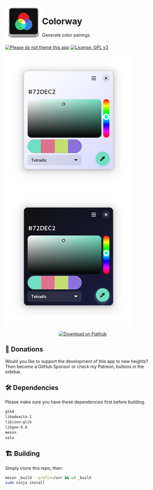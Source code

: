 <img align="left" style="vertical-align: middle" width="120" height="120" src="data/icon.png">

# Colorway

Generate color pairings

###

[![Please do not theme this app](https://stopthemingmy.app/badge.svg)](https://stopthemingmy.app)
[![License: GPL v3](https://img.shields.io/badge/License-GPL%20v3-blue.svg)](http://www.gnu.org/licenses/gpl-3.0)

![Light screenshot](data/shot.png#gh-light-mode-only)
![Dark screenshot](data/shot-dark.png#gh-dark-mode-only)

<p align="center"><a href='https://flathub.org/apps/details/io.github.lainsce.Colorway'><img width='240' alt='Download on Flathub' src='https://flathub.org/assets/badges/flathub-badge-en.png'/></a></p>

## 💝 Donations 

Would you like to support the development of this app to new heights?  
Then become a GitHub Sponsor or check my Patreon, buttons in the sidebar.

## 🛠️ Dependencies

Please make sure you have these dependencies first before building.

```bash
gtk4
libadwaita-1
libjson-glib
libgee-0.8
meson
vala
```

## 🏗️ Building

Simply clone this repo, then:

```bash
meson _build --prefix=/usr && cd _build
sudo ninja install
```
